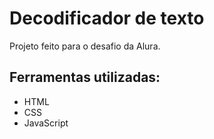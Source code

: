 # Decodificador de texto

Projeto feito para o desafio da Alura. 

## Ferramentas utilizadas:

* HTML
* CSS
* JavaScript
